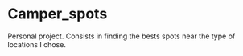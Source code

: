 # Camper_spots
Personal project. Consists in finding the bests spots near the type of locations I chose.
